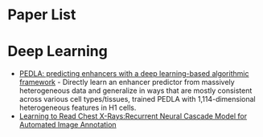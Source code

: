 # Paper List

# Deep Learning
  - [PEDLA: predicting enhancers with a deep learning-based algorithmic framework](http://dx.doi.org/10.1038/srep28517) - Directly learn an enhancer predictor from massively heterogeneous data and generalize in ways that are mostly consistent across various cell types/tissues, trained PEDLA with 1,114-dimensional heterogeneous features in H1 cells.
  - [Learning to Read Chest X-Rays:Recurrent Neural Cascade Model for Automated Image Annotation](http://arxiv.org/pdf/1603.08486v1.pdf)
